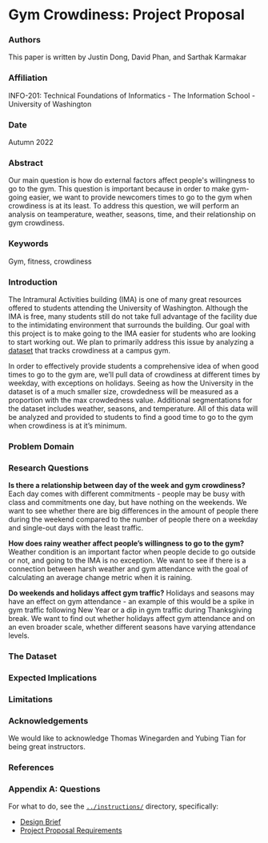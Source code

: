 # Gym Crowdiness: Project Proposal

### Authors
This paper is written by Justin Dong, David Phan, and Sarthak Karmakar

### Affiliation
INFO-201: Technical Foundations of Informatics - The Information School - University of Washington

### Date
Autumn 2022

### Abstract
Our main question is how do external factors affect people's willingness to go to the gym. This question is important because in order to make gym-going easier, we want to provide newcomers times to go to the gym when crowdiness is at its least. To address this question, we will perform an analysis on teamperature, weather, seasons, time, and their relationship on gym crowdiness. 

### Keywords
Gym, fitness, crowdiness 

### Introduction
The Intramural Activities building (IMA)  is one of many great resources offered to students attending the University of Washington. Although the IMA is free, many students still do not take full advantage of the facility due to the intimidating environment that surrounds the building. Our goal with this project is to make going to the IMA easier for students who are looking to start working out. We plan to primarily address this issue by analyzing a [dataset](https://www.kaggle.com/datasets/nsrose7224/crowdedness-at-the-campus-gym?datasetId=527) that tracks crowdiness at a campus gym. 

In order to effectively provide students a comprehensive idea of when good times to go to the gym are, we’ll pull data of crowdiness at different times by weekday, with exceptions on holidays. Seeing as how the University in the dataset is of a much smaller size, crowdedness will be measured as a proportion with the max crowdedness value. Additional segmentations for the dataset includes weather, seasons, and temperature. All of this data will be analyzed and provided to students to find a good time to go to the gym when crowdiness is at it’s minimum. 

### Problem Domain

### Research Questions
**Is there a relationship between day of the week and gym crowdiness?**
Each day comes with different commitments - people may be busy with class and commitments one day, but have nothing on the weekends. We want to see whether there are big differences in the amount of people there during the weekend compared to the number of people there on a weekday and single-out days with the least traffic.

**How does rainy weather affect people’s willingness to go to the gym?**
Weather condition is an important factor when people decide to go outside or not, and going to the IMA is no exception. We want to see if there is a connection between harsh weather and gym attendance with the goal of calculating an average change metric when it is raining. 

**Do weekends and holidays affect gym traffic?**
Holidays and seasons may have an effect on gym attendance - an example of this would be a spike in gym traffic following New Year or a dip in gym traffic during Thanksgiving break. We want to find out whether holidays affect gym attendance and on an even broader scale, whether different seasons have varying attendance levels. 

### The Dataset

### Expected Implications

### Limitations

### Acknowledgements
We would like to acknowledge Thomas Winegarden and Yubing Tian for being great instructors. 

### References

### Appendix A: Questions

For what to do, see the [`../instructions/`](../instructions/) directory, specifically: 

* [Design Brief](../instructions/project-design-brief.pdf)
* [Project Proposal Requirements](../instructions/p01-proposal-requirements.md)
